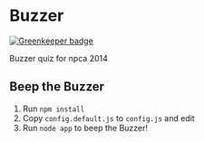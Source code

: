 Buzzer
======

[![Greenkeeper badge](https://badges.greenkeeper.io/hakatashi/Buzzer.svg)](https://greenkeeper.io/)

Buzzer quiz for npca 2014

## Beep the Buzzer

1. Run `npm install`
2. Copy `config.default.js` to `config.js` and edit
3. Run `node app` to beep the Buzzer!
